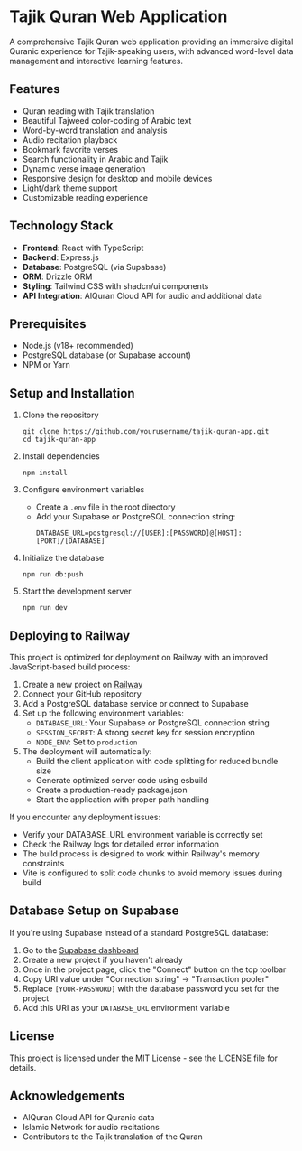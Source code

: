 # Tajik Quran Web Application

A comprehensive Tajik Quran web application providing an immersive digital Quranic experience for Tajik-speaking users, with advanced word-level data management and interactive learning features.

## Features

- Quran reading with Tajik translation
- Beautiful Tajweed color-coding of Arabic text
- Word-by-word translation and analysis
- Audio recitation playback
- Bookmark favorite verses
- Search functionality in Arabic and Tajik
- Dynamic verse image generation
- Responsive design for desktop and mobile devices
- Light/dark theme support
- Customizable reading experience

## Technology Stack

- **Frontend**: React with TypeScript
- **Backend**: Express.js
- **Database**: PostgreSQL (via Supabase)
- **ORM**: Drizzle ORM
- **Styling**: Tailwind CSS with shadcn/ui components
- **API Integration**: AlQuran Cloud API for audio and additional data

## Prerequisites

- Node.js (v18+ recommended)
- PostgreSQL database (or Supabase account)
- NPM or Yarn

## Setup and Installation

1. Clone the repository
   ```
   git clone https://github.com/yourusername/tajik-quran-app.git
   cd tajik-quran-app
   ```

2. Install dependencies
   ```
   npm install
   ```

3. Configure environment variables
   - Create a `.env` file in the root directory
   - Add your Supabase or PostgreSQL connection string:
     ```
     DATABASE_URL=postgresql://[USER]:[PASSWORD]@[HOST]:[PORT]/[DATABASE]
     ```

4. Initialize the database
   ```
   npm run db:push
   ```

5. Start the development server
   ```
   npm run dev
   ```

## Deploying to Railway

This project is optimized for deployment on Railway with an improved JavaScript-based build process:

1. Create a new project on [Railway](https://railway.app/)
2. Connect your GitHub repository
3. Add a PostgreSQL database service or connect to Supabase
4. Set up the following environment variables:
   - `DATABASE_URL`: Your Supabase or PostgreSQL connection string
   - `SESSION_SECRET`: A strong secret key for session encryption
   - `NODE_ENV`: Set to `production`
5. The deployment will automatically:
   - Build the client application with code splitting for reduced bundle size
   - Generate optimized server code using esbuild
   - Create a production-ready package.json
   - Start the application with proper path handling

If you encounter any deployment issues:
- Verify your DATABASE_URL environment variable is correctly set
- Check the Railway logs for detailed error information
- The build process is designed to work within Railway's memory constraints
- Vite is configured to split code chunks to avoid memory issues during build

## Database Setup on Supabase

If you're using Supabase instead of a standard PostgreSQL database:

1. Go to the [Supabase dashboard](https://supabase.com/dashboard/projects)
2. Create a new project if you haven't already
3. Once in the project page, click the "Connect" button on the top toolbar
4. Copy URI value under "Connection string" -> "Transaction pooler"
5. Replace `[YOUR-PASSWORD]` with the database password you set for the project
6. Add this URI as your `DATABASE_URL` environment variable

## License

This project is licensed under the MIT License - see the LICENSE file for details.

## Acknowledgements

- AlQuran Cloud API for Quranic data
- Islamic Network for audio recitations
- Contributors to the Tajik translation of the Quran